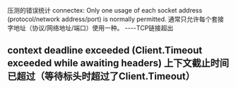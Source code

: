 压测的错误统计 
connectex: Only one usage of each socket address (protocol/network address/port) is normally permitted.
通常只允许每个套接字地址（协议/网络地址/端口）使用一种。
----TCP链接超出

context deadline exceeded (Client.Timeout exceeded while awaiting headers)
 上下文截止时间已超过（等待标头时超过了Client.Timeout）
----